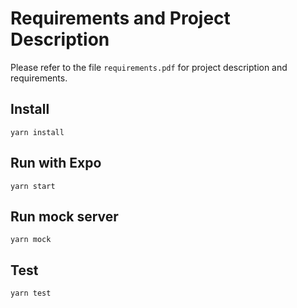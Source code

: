# Requirements and Project Description
Please refer to the file `requirements.pdf` for project description and requirements.

## Install
`yarn install`

## Run with Expo
`yarn start`

## Run mock server
`yarn mock`

## Test
`yarn test`